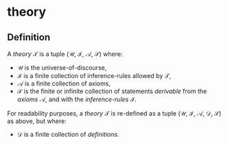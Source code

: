 # theory

## Definition

A _theory_ 𝒯 is a tuple (𝒰, ℐ, 𝒜, 𝒮) where:

- 𝒰 is the universe-of-discourse,
- ℐ is a finite collection of inference-rules allowed by 𝒯,
- 𝒜 is a finite collection of axioms,
- 𝒮 is the finite or infinite collection of statements _derivable_ from the _axioms_ 𝒜, and with the _inference-rules_
  ℐ.

For readability purposes, a _theory_ 𝒯 is re-defined as a tuple (𝒰, ℐ, 𝒜, 𝒟, 𝒮) as above, but where:

- 𝒟 is a finite collection of _definitions_.

